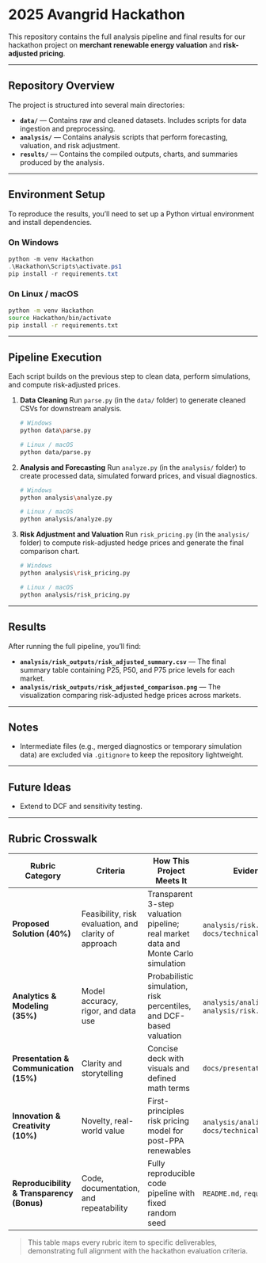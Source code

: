 # 2025 Avangrid Hackathon

This repository contains the full analysis pipeline and final results for our hackathon project on **merchant renewable energy valuation** and **risk-adjusted pricing**.

---

## Repository Overview

The project is structured into several main directories:

* **`data/`** — Contains raw and cleaned datasets.
  Includes scripts for data ingestion and preprocessing.
* **`analysis/`** — Contains analysis scripts that perform forecasting, valuation, and risk adjustment.
* **`results/`** — Contains the compiled outputs, charts, and summaries produced by the analysis.

---

## Environment Setup

To reproduce the results, you’ll need to set up a Python virtual environment and install dependencies.

### On Windows

```powershell
python -m venv Hackathon
.\Hackathon\Scripts\activate.ps1
pip install -r requirements.txt
```

### On Linux / macOS

```bash
python -m venv Hackathon
source Hackathon/bin/activate
pip install -r requirements.txt
```

---

## Pipeline Execution

Each script builds on the previous step to clean data, perform simulations, and compute risk-adjusted prices.

1. **Data Cleaning**
   Run `parse.py` (in the `data/` folder) to generate cleaned CSVs for downstream analysis.

   ```bash
   # Windows
   python data\parse.py

   # Linux / macOS
   python data/parse.py
   ```

2. **Analysis and Forecasting**
   Run `analyze.py` (in the `analysis/` folder) to create processed data, simulated forward prices, and visual diagnostics.

   ```bash
   # Windows
   python analysis\analyze.py

   # Linux / macOS
   python analysis/analyze.py
   ```

3. **Risk Adjustment and Valuation**
   Run `risk_pricing.py` (in the `analysis/` folder) to compute risk-adjusted hedge prices and generate the final comparison chart.

   ```bash
   # Windows
   python analysis\risk_pricing.py

   # Linux / macOS
   python analysis/risk_pricing.py
   ```

---

## Results

After running the full pipeline, you’ll find:

* **`analysis/risk_outputs/risk_adjusted_summary.csv`** — The final summary table containing P25, P50, and P75 price levels for each market.
* **`analysis/risk_outputs/risk_adjusted_comparison.png`** — The visualization comparing risk-adjusted hedge prices across markets.

---

## Notes

* Intermediate files (e.g., merged diagnostics or temporary simulation data) are excluded via `.gitignore` to keep the repository lightweight.

---

## Future Ideas

- Extend to DCF and sensitivity testing.

---

## Rubric Crosswalk

| Rubric Category | Criteria | How This Project Meets It | Evidence / File |
|-----------------|-----------|----------------------------|-----------------|
| **Proposed Solution (40%)** | Feasibility, risk evaluation, and clarity of approach | Transparent 3-step valuation pipeline; real market data and Monte Carlo simulation | `analysis/risk.py`, `docs/technical_spec.tex` |
| **Analytics & Modeling (35%)** | Model accuracy, rigor, and data use | Probabilistic simulation, risk percentiles, and DCF-based valuation | `analysis/analize.py`, `analysis/risk.py` |
| **Presentation & Communication (15%)** | Clarity and storytelling | Concise deck with visuals and defined math terms | `docs/presentation_slides.pptx` |
| **Innovation & Creativity (10%)** | Novelty, real-world value | First-principles risk pricing model for post-PPA renewables | `analysis/analize.py`, `docs/technical_spec.pdf` |
| **Reproducibility & Transparency (Bonus)** | Code, documentation, and repeatability | Fully reproducible code pipeline with fixed random seed | `README.md`, `requirements.txt` |

> This table maps every rubric item to specific deliverables, demonstrating full alignment with the hackathon evaluation criteria.
